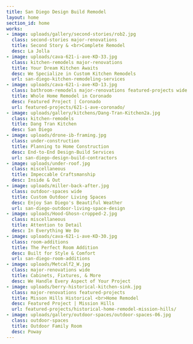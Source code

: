 ```yaml
---
title: San Diego Design Build Remodel
layout: home
section_id: home
works:
- image: uploads/gallery/second-stories/rob2.jpg
  class: second-stories major-renovations
  title: Second Story & <br>Complete Remodel
  desc: La Jolla
- image: uploads/cava-621-i-ave-KD-33.jpg
  class: kitchen-remodels major-renovations
  title: Your Dream Kitchen Awaits
  desc: We Specialize in Custom Kitchen Remodels
  url: san-diego-kitchen-remodeling-services
- image: uploads/cava-621-i-ave-KD-13.jpg
  class: bathroom-remodels major-renovations featured-projects wide
  title: Whole Home Remodel in Coronado
  desc: Featured Project | Coronado
  url: featured-projects/621-i-ave-coronado/
- image: uploads/gallery/kitchens/Dang-Tran-Kitchen2a.jpg
  class: kitchen-remodels
  title: Dang Tran Kitchen
  desc: San Diego
- image: uploads/drone-ib-framing.jpg
  class: under-construction
  title: Planning to Home Construction
  desc: End-to-End Design-Build Services
  url: san-diego-design-build-contractors
- image: uploads/under-roof.jpg
  class: miscellaneous
  title: Impeccable Craftsmanship
  desc: Inside & Out
- image: uploads/miller-back-after.jpg
  class: outdoor-spaces wide
  title: Custom Outdoor Living Spaces
  desc: Enjoy San Diego's Beautiful Weather
  url: san-diego-outdoor-living-space-design
- image: uploads/Hood-Ghosn-cropped-2.jpg
  class: miscellaneous
  title: Attention to Detail
  desc: In Everything We Do
- image: uploads/cava-621-i-ave-KD-30.jpg
  class: room-additions
  title: The Perfect Room Addition
  desc: Built for Style & Comfort
  url: san-diego-room-additions
- image: uploads/Metcalf2_W.jpg
  class: major-renovations wide
  title: Cabinets, Fixtures, & More
  desc: We Handle Every Aspect of Your Project
- image: uploads/berry-historical-kitchen-sink.jpg
  class: major-renovations featured-projects
  title: Misson Hills Historical <br>Home Remodel
  desc: Featured Project | Mission Hills
  url: featured-projects/historical-home-remodel-mission-hills/
- image: uploads/gallery/outdoor-spaces/outdoor-spaces-06.jpg
  class: outdoor-spaces
  title: Outdoor Family Room
  desc: Poway
---
```

